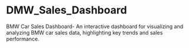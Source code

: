 # DMW_Sales_Dashboard
BMW Car Sales Dashboard-  An interactive dashboard for visualizing and analyzing BMW car sales data, highlighting key trends and sales performance.
